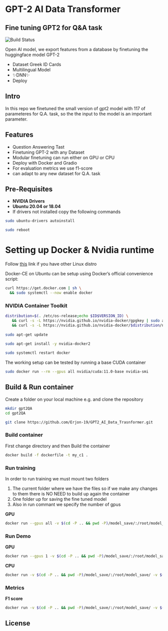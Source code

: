 # GPT-2 AI Data Transformer 
## Fine tuning GPT2 for Q&A task

![Build Status](https://travis-ci.org/joemccann/dillinger.svg?branch=master)

Open AI model, we export features from a database by finetuning the huggingface model GPT-2

- Dataset Greek ID Cards
- Multilingual Model 
- ✨DNN✨
- Deploy

## Intro
In this repo we finetuned the small version of gpt2 model with 117 of parameteres for Q.A. task, so the the input to the model is an important parameter. 

## Features

- Question Answering Tast 
- Finetuning GPT-2 with any Dataset
- Modular finetuning can run either on GPU or CPU
- Deploy with Docker and Gradio
- For evaluation metrics we use f1-score
- can adapt to any new dataset for Q.A. task

## Pre-Requisites
- **NVIDIA Drivers**
- **Ubuntu 20.04 or 18.04**
- If drivers not installed copy the following commands

```sh
sudo ubuntu-drivers autoinstall

sudo reboot
```
# Setting up Docker & Nvidia runtime
Follow [this](https://docs.nvidia.com/datacenter/cloud-native/container-toolkit/install-guide.html#docker) link if you have other Linux distro 

Docker-CE on Ubuntu can be setup using Docker’s official convenience script:

```sh
curl https://get.docker.com | sh \
  && sudo systemctl --now enable docker
```
### NVIDIA Container Toolkit
```sh
distribution=$(. /etc/os-release;echo $ID$VERSION_ID) \
   && curl -s -L https://nvidia.github.io/nvidia-docker/gpgkey | sudo apt-key add - \
   && curl -s -L https://nvidia.github.io/nvidia-docker/$distribution/nvidia-docker.list | sudo tee /etc/apt/sources.list.d/nvidia-docker.list
   
sudo apt-get update
   
sudo apt-get install -y nvidia-docker2

sudo systemctl restart docker
```
The working setup can be tested by running a base CUDA container

```sh
sudo docker run --rm --gpus all nvidia/cuda:11.0-base nvidia-smi
```


## Build & Run container

Create a folder on your local machine e.g. and clone the repository
```sh
mkdir gpt2QA
cd gpt2QA
```

```sh
git clone https://github.com/Erjon-19/GPT2_AI_Data_Trasnformer.git
```
### Build container
First change directory and then Build the container

```sh
docker build -f dockerfile -t my_c1 .
```
### Run training 
In order to run training we must mount two folders
1. The current folder where we have the files so if we make any changes to them there is NO NEED to build up again the container   
2. One folder up for saving the fine tuned model
3. Also in run commant we specify the number of gpus 

**GPU**
 ```sh 
 docker run --gpus all -v $(cd -P .. && pwd -P)/model_save/:/root/model_save/ -v $(pwd)/:/root/c1/ -ti my_c1 /bin/bash -c "cd /root/c1 && source activate ml && python3 gpt2_training.py"
 ```

### Run Demo
**GPU**
```sh
docker run --gpus 1 -v $(cd -P .. && pwd -P)/model_save/:/root/model_save/ -v $(pwd)/:/root/c1/ -ti my_c1 /bin/bash -c "cd /root/c1 && source activate ml && python3 Demo.py"
```
**CPU**
```sh
docker run -v $(cd -P .. && pwd -P)/model_save/:/root/model_save/ -v $(pwd)/:/root/c1/ -ti my_c1 /bin/bash -c "cd /root/c1 && source activate ml && python3 Demo.py"
```

### Metrics
**F1 score**
```sh
docker run -v $(cd -P .. && pwd -P)/model_save/:/root/model_save/ -v $(pwd)/:/root/c1/ -ti my_c1 /bin/bash -c "cd /root/c1 && source activate ml && python3 test_f1_score.py"
```
## License
